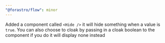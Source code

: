 ```yaml
---
"@forastro/flow": minor
---
```


Added a component called `<Hide />` it will hide something when a value is `true`.
You can also choose to cloak by passing in a cloak boolean to the component if you do it will display none instead
